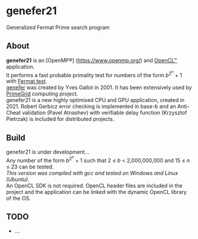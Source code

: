 # genefer21
Generalized Fermat Prime search program

## About

**genefer21** is an [OpenMP®] (https://www.openmp.org/) and [OpenCL™](https://www.khronos.org/opencl/) application.  
It performs a fast probable primality test for numbers of the form *b*<sup>2<sup>*n*</sup></sup> + 1 with [Fermat test](https://en.wikipedia.org/wiki/Fermat_primality_test).  
[genefer](https://primes.utm.edu/bios/page.php?id=2740) was created by Yves Gallot in 2001. It has been extensively used by [PrimeGrid](https://www.primegrid.com/forum_forum.php?id=75) computing project.  
genefer21 is a new highly optimised CPU and GPU application, created in 2021. Robert Gerbicz error checking is implemented in base-*b* and an Anti-Cheat validation (Pavel Atnashev) with verifiable delay function (Krzysztof Pietrzak) is included for distributed projects.  

## Build

genefer21 is under development...  
Any number of the form *b*<sup>2<sup>*n*</sup></sup> + 1 such that 2 &le; *b* < 2,000,000,000 and 15 &le; *n* &le; 23 can be tested.  
*This version was compiled with gcc and tested on Windows and Linux (Ubuntu).*  
An OpenCL SDK is not required. OpenCL header files are included in the project and the application can be linked with the dynamic OpenCL library of the OS.

## TODO

- ...
